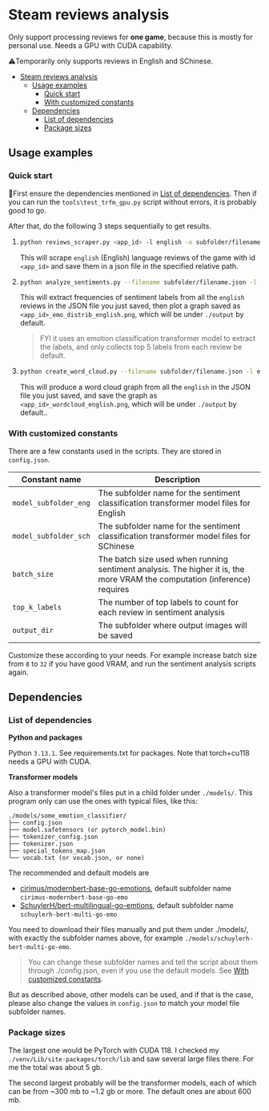 # Steam reviews analysis

Only support processing reviews for **one game**, because this is mostly for personal use. Needs a GPU with CUDA capability.

⚠️Temporarily only supports reviews in English and SChinese.

<!-- TOC -->

- [Steam reviews analysis](#steam-reviews-analysis)
    - [Usage examples](#usage-examples)
        - [Quick start](#quick-start)
        - [With customized constants](#with-customized-constants)
    - [Dependencies](#dependencies)
        - [List of dependencies](#list-of-dependencies)
        - [Package sizes](#package-sizes)

<!-- /TOC -->

## Usage examples

### Quick start

🚨First ensure the dependencies mentioned in [List of dependencies](#list-of-dependencies). Then if you can run the `tools\test_trfm_gpu.py` script without errors, it is probably good to go.

After that, do the following 3 steps sequentially to get results.

1.
    ```bash
    python reviews_scraper.py <app_id> -l english -o subfolder/filename.json
    ```

    This will scrape `english` (English) language reviews of the game with id `<app_id>` and save them in a json file in the specified relative path.

2.
    ```bash
    python analyze_sentiments.py --filename subfolder/filename.json -l english --appid <app_id>
    ```

    This will extract frequencies of sentiment labels from all the `english` reviews in the JSON file you just saved, then plot a graph saved as `<app_id>_emo_distrib_english.png`, which will be under `./output` by default.

    > FYI it uses an emotion classification transformer model to extract the labels, and only collects top 5 labels from each review be default.

3.
    ```bash
    python create_word_cloud.py --filename subfolder/filename.json -l english --appid <app_id>
    ```

    This will produce a word cloud graph from all the `english` in the JSON file you just saved, and save the graph as `<app_id>_wordcloud_english.png`, which will be under `./output` by default..

### With customized constants

There are a few constants used in the scripts. They are stored in `config.json`.

| Constant name | Description |
|-----------|-------------|
| `model_subfolder_eng` | The subfolder name for the sentiment classification transformer model files for English |
| `model_subfolder_sch` | The subfolder name for the sentiment classification transformer model files for SChinese |
| `batch_size` | The batch size used when running sentiment analysis. The higher it is, the more VRAM the computation (inference) requires |
| `top_k_labels` | The number of top labels to count for each review in sentiment analysis |
| `output_dir` | The subfolder where output images will be saved |

Customize these according to your needs. For example increase batch size from `8` to `32` if you have good VRAM, and run the sentiment analysis scripts again.

## Dependencies

### List of dependencies

**Python and packages**

Python `3.13.1`. See requirements.txt for packages. Note that torch+cu118 needs a GPU with CUDA.

**Transformer models**

Also a transformer model's files put in a child folder under `./models/`. This program only can use the ones with typical files, like this:

```
./models/some_emotion_classifier/
├── config.json
├── model.safetensors (or pytorch_model.bin)
├── tokenizer_config.json
├── tokenizer.json
├── special_tokens_map.json
└── vocab.txt (or vocab.json, or none)
```

The recommended and default models are

- [cirimus/modernbert-base-go-emotions](https://huggingface.co/cirimus/modernbert-base-go-emotions), default subfolder name `cirimus-modernbert-base-go-emo`
- [SchuylerH/bert-multilingual-go-emtions](https://huggingface.co/SchuylerH/bert-multilingual-go-emtions), default subfolder name `schuylerh-bert-multi-go-emo`

You need to download their files manually and put them under ./models/, with exactly the subfolder names above, for example `./models/schuylerh-bert-multi-go-emo`.

> You can change these subfolder names and tell the script about them through ./config.json, even if you use the default models. See [With customized constants](#with-customized-constants).

But as described above, other models can be used, and if that is the case, please also change the values in `config.json` to match your model file subfolder names.

### Package sizes

The largest one would be PyTorch with CUDA 118. I checked my `./venv/Lib/site-packages/torch/lib` and saw several large files there. For me the total was about 5 gb.

The second largest probably will be the transformer models, each of which can be from ~300 mb to ~1.2 gb or more. The default ones are about 600 mb.
